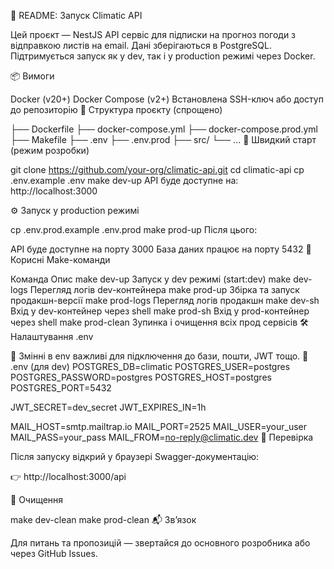 🧾 README: Запуск Climatic API

Цей проєкт — NestJS API сервіс для підписки на прогноз погоди з відправкою листів на email. Дані зберігаються в PostgreSQL. Підтримується запуск як у dev, так і у production режимі через Docker.

📦 Вимоги

Docker (v20+)
Docker Compose (v2+)
Встановлена SSH-ключ або доступ до репозиторію
📁 Структура проєкту (спрощено)

├── Dockerfile
├── docker-compose.yml
├── docker-compose.prod.yml
├── Makefile
├── .env
├── .env.prod
├── src/
└── ...
🚀 Швидкий старт (режим розробки)

git clone https://github.com/your-org/climatic-api.git
cd climatic-api
cp .env.example .env
make dev-up
API буде доступне на: http://localhost:3000

⚙️ Запуск у production режимі

cp .env.prod.example .env.prod
make prod-up
Після цього:

API буде доступне на порту 3000
База даних працює на порту 5432
📄 Корисні Make-команди

Команда Опис
make dev-up Запуск у dev режимі (start:dev)
make dev-logs Перегляд логів dev-контейнера
make prod-up Збірка та запуск продакшн-версії
make prod-logs Перегляд логів продакшн
make dev-sh Вхід у dev-контейнер через shell
make prod-sh Вхід у prod-контейнер через shell
make prod-clean Зупинка і очищення всіх прод сервісів
🛠 Налаштування .env

📌 Змінні в env важливі для підключення до бази, пошти, JWT тощо.
📁 .env (для dev)
POSTGRES_DB=climatic
POSTGRES_USER=postgres
POSTGRES_PASSWORD=postgres
POSTGRES_HOST=postgres
POSTGRES_PORT=5432

JWT_SECRET=dev_secret
JWT_EXPIRES_IN=1h

MAIL_HOST=smtp.mailtrap.io
MAIL_PORT=2525
MAIL_USER=your_user
MAIL_PASS=your_pass
MAIL_FROM=no-reply@climatic.dev
🧪 Перевірка

Після запуску відкрий у браузері Swagger-документацію:

👉 http://localhost:3000/api

🧼 Очищення

make dev-clean
make prod-clean
📬 Звʼязок

Для питань та пропозицій — звертайся до основного розробника або через GitHub Issues.

